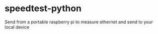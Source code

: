 # speedtest-python
Send from a portable raspberry pi to measure ethernet and send to your local device

